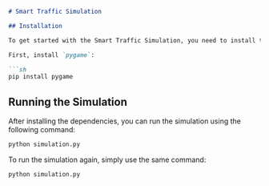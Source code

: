 ```markdown
# Smart Traffic Simulation

## Installation

To get started with the Smart Traffic Simulation, you need to install the required dependencies.

First, install `pygame`:

```sh
pip install pygame
```

## Running the Simulation

After installing the dependencies, you can run the simulation using the following command:

```sh
python simulation.py
```

To run the simulation again, simply use the same command:

```sh
python simulation.py
```
```